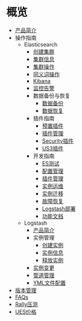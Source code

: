 # 概览


* [产品简介](/ues/introduction)
* 操作指南
    * Elasticsearch
        * [创建集群](/ues/operate/create)
        * [集群信息](/ues/operate/info)
        * [集群操作](/ues/operate/dealservice)
        * [同义词操作](/ues/operate/synonyms)
        * [Kibana](/ues/operate/kibana)
        * [监控告警](/ues/operate/monitor)
        * 数据备份与恢复
            * [数据备份](/ues/operate/backup)
            * [数据恢复](/ues/operate/restore)
        * 插件指南
            * [预置插件](/ues/plugins/default)
            * [插件管理](/ues/plugins/manage)
            * [Security插件](/ues/plugins/security)
            * [US3插件](/ues/plugins/us3)
        * 开发指南
            * [ES测试](/ues/develop/test)
            * [配置管理](/ues/develop/config)
            * [插件管理](/ues/develop/plugin)
            * [实例运维](/ues/develop/online)
            * [实例迁移](/ues/develop/migrate)
            * [故障恢复](/ues/develop/recover)
            * [Logstash部署](/ues/develop/logstash)
            * [功能文档](/ues/develop/guide)
    * Logstash
        * [产品简介](/ues/logstash/introduction)
        * 实例管理
            * [创建实例](/ues/logstash/operate/create)
            * [实例信息](/ues/logstash/operate/info)
            * [释放实例](/ues/logstash/operate/release)
        * [实例变更](/ues/logstash/operate/resize)
        * [管道管理](/ues/logstash/operate/pipeline-manage)
        * [YML文件配置](/ues/logstash/operate/ymlconfig)
* [版本管理](/ues/version)
* [FAQs](/ues/faqs)
* [Rally压测](/ues/rally)
* [UES价格](/ues/price)
        
